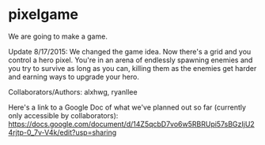 # pixelgame
We are going to make a game.

Update 8/17/2015:
We changed the game idea. Now there's a grid and you control a hero pixel. You're in an arena of endlessly spawning enemies and you try to survive as long as you can, killing them as the enemies get harder and earning ways to upgrade your hero.

Collaborators/Authors: alxhwg, ryanllee

Here's a link to a Google Doc of what we've planned out so far (currently only accessible by collaborators):
https://docs.google.com/document/d/14Z5qcbD7vo6w5RBRUpi57sBGzIjU24rjtp-0_7v-V4k/edit?usp=sharing
